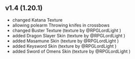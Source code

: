 ## v1.4 (1.20.1)
- changed Katana Texture
- allowing polearm Throwing knifes in crossbows
- changed Buster Texture (texture by @RPGLordLight )
- added Dragon Slayer Skin (texture by @RPGLordLight )
- added Masamune Skin (texture by @RPGLordLight )
- added Keysword Skin (texture by @RPGLordLight )
- added Sword of Omens Skin (texture by @RPGLordLight )